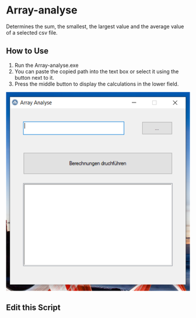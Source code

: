 # Array-analyse
Determines the sum, the smallest, the largest value and the average value of a selected csv file. 

<h2> How to Use </h2>

1. Run the Array-analyse.exe 
2. You can paste the copied path into the text box or select it using the button next to it. 
3. Press the middle button to display the calculations in the lower field. 

![image](https://github.com/roedl-dynamics/Array-analyse/blob/main/array-analyse.PNG)

<h2>Edit this Script </h2>






